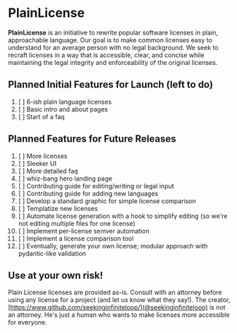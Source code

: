 # PlainLicense

**PlainLicense** is an initiative to rewrite popular software licenses in plain, approachable language. Our goal is to make common licenses easy to understand for an average person with no legal background. We seek to recraft licenses in a way that is accessible, clear, and concise while maintaining the legal integrity and enforceability of the original licenses.

## Planned Initial Features for Launch (left to do)

1. [ ] 6-ish plain language licenses
2. [ ] Basic intro and about pages
3. [ ] Start of a faq

## Planned Features for Future Releases

1. [ ] More licenses
2. [ ] Sleeker UI
3. [ ] More detailed faq
4. [ ] whiz-bang hero landing page
5. [ ] Contributing guide for editing/writing or legal input
6. [ ] Contributing guide for adding new languages
7. [ ] Develop a standard graphic for simple license comparison
8. [ ] Templatize new licenses
9. [ ] Automate license generation with a hook to simplify editing (so we're not editing multiple files for one license)
10. [ ] Implement per-license semver automation
11. [ ] Implement a license comparison tool
12. [ ] Eventually, generate your own license; modular approach with pydantic-like validation

## **Use at your own risk!**

Plain License licenses are provided as-is. Consult with an attorney before using any license for a project (and let us know what they say!). The creator, [https://www.github.com/seekinginfiniteloop/](@seekinginfiniteloop) is not an attorney. He's just a human who wants to make licenses more accessible for everyone.
